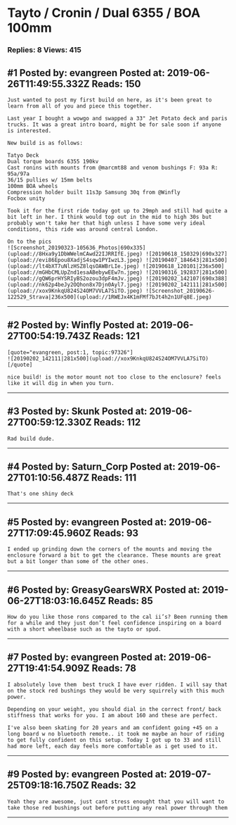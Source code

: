 # Tayto / Cronin / Dual 6355 / BOA 100mm

### Replies: 8 Views: 415

## \#1 Posted by: evangreen Posted at: 2019-06-26T11:49:55.332Z Reads: 150

```
Just wanted to post my first build on here, as it's been great to learn from all of you and piece this together. 

Last year I bought a wowgo and swapped a 33" Jet Potato deck and paris trucks. It was a great intro board, might be for sale soon if anyone is interested. 

New build is as follows:

Tatyo Deck
Dual torque boards 6355 190kv
Cast ronins with mounts from @marcmt88 and venom bushings F: 93a R: 95a/97a
36/15 pullies w/ 15mm belts
100mm BOA wheels
Compression holder built 11s3p Samsung 30q from @Winfly
Focbox unity 

Took it for the first ride today got up to 29mph and still had quite a bit left in her. I think would top out in the mid to high 30s but probably won't take her that high unless I have some very ideal conditions, this ride was around central London. 

On to the pics
![Screenshot_20190323-105636_Photos|690x335](upload://8Hxa9y1DbWWelmCAwd22IJRRIfE.jpeg) ![20190618_150329|690x327](upload://evi86Epou8XadjS4sqw1PYIwzL3.jpeg) ![20190407_184643|281x500](upload://lt4bXT7uNlzHSZ8lqsOAWBrLIe.jpeg) ![20190618_120101|236x500](upload://mGHbCMLUpZnd1esaABebywEEw7n.jpeg) ![20190316_192837|281x500](upload://gQW6prHYSRIyBS2ozou3dpF4mJv.jpeg) ![20190202_142107|690x388](upload://nk62p4beJy2OQhon8x7Djn0Ayl7.jpeg) ![20190202_142111|281x500](upload://xox9KnkqU824S24OM7VVLA7SiTO.jpeg) ![Screenshot_20190626-122529_Strava|236x500](upload://1RWEJx4K1mFMf7bJt4h2n1UFq8E.jpeg)
```

---
## \#2 Posted by: Winfly Posted at: 2019-06-27T00:54:19.743Z Reads: 121

```
[quote="evangreen, post:1, topic:97326"]
![20190202_142111|281x500](upload://xox9KnkqU824S24OM7VVLA7SiTO)
[/quote]

nice build! is the motor mount not too close to the enclosure? feels like it will dig in when you turn.
```

---
## \#3 Posted by: Skunk Posted at: 2019-06-27T00:59:12.330Z Reads: 112

```
Rad build dude.
```

---
## \#4 Posted by: Saturn_Corp Posted at: 2019-06-27T01:10:56.487Z Reads: 111

```
That's one shiny deck
```

---
## \#5 Posted by: evangreen Posted at: 2019-06-27T17:09:45.960Z Reads: 93

```
I ended up grinding down the corners of the mounts and moving the enclosure forward a bit to get the clearance. These mounts are great but a bit longer than some of the other ones.
```

---
## \#6 Posted by: GreasyGearsWRX Posted at: 2019-06-27T18:03:16.645Z Reads: 85

```
How do you like those rons compared to the cal ii’s? Been running them for a while and they just don’t feel confidence inspiring on a board with a short wheelbase such as the tayto or spud.
```

---
## \#7 Posted by: evangreen Posted at: 2019-06-27T19:41:54.909Z Reads: 78

```
I absolutely love them  best truck I have ever ridden. I will say that on the stock red bushings they would be very squirrely with this much power. 

Depending on your weight, you should dial in the correct front/ back stiffness that works for you. I am about 160 and these are perfect.

I've also been skating for 20 years and am confident going +45 on a long board w no bluetooth remote.. it took me maybe an hour of riding to get fully confident on this setup. Today I got up to 33 and still had more left, each day feels more comfortable as i get used to it.
```

---
## \#9 Posted by: evangreen Posted at: 2019-07-25T09:18:16.750Z Reads: 32

```
Yeah they are awesome, just cant stress enought that you will want to take those red bushings out before putting any real power through them
```

---
